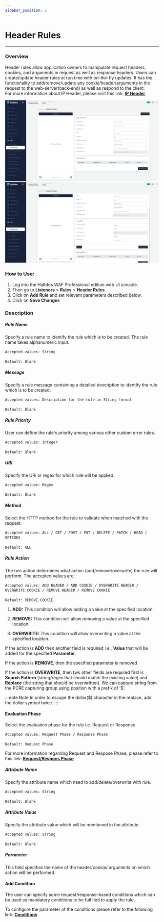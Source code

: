```yaml
---
sidebar_position: 2
---
```


# Header Rules

---

### Overview 
Header rules allow application owners to manipulate request headers, cookies, and arguments in request as well as response headers. Users can create/update header rules at run time with on-the-fly updates. It has the functionality to add/remove/update any cookie/header/arguments in the request to the web-server(back-end) as well as respond to the client.    
For more information about IP Header, please visit this link: [**IP Header**](https://en.wikipedia.org/wiki/IP_header#:~:text=An%20IP%20header%20is%20header,a%20payload%20for%20user%20data.)

![header_rules](/img/pro-waf/docs/header_rules1.png)
![header_rules](/img/pro-waf/docs/header_rules2.png)

### How to Use:
1. Log into the Haltdos WAF Professional edition web UI console.
2. Then go to **Listeners** > **Rules** > **Header Rules**.
3. Click on **Add Rule** and set relevant parameters described below.
4. Click on **Save Changes**

### Description

##### **Rule Name**

Specify a rule name to identify the rule which is to be created. The rule name takes alphanumeric input.

    Accepted values: String

    Default: Blank  

##### **Message**

Specify a rule message containing a detailed description to identify the rule which is to be created.

    Accepted values: Description for the rule in String format

    Default: Blank  

##### **Rule Priority**

User can define the rule's priority among various other custom error rules.

    Accepted values: Integer

    Default: Blank  

##### **URI**

Specify the URI or regex for which rule will be applied. 

    Accepted values: Regex

    Default: Blank  

##### **Method**

Select the HTTP method for the rule to validate when matched with the request.

    Accepted values: ALL / GET / POST / PUT / DELETE / PATCH / HEAD / OPTIONS

    Default: ALL

##### **Rule Action**

The rule action determines what action (add/remove/overwrite) the rule will perform. The accepted values are:

    Accepted values: ADD HEADER / ADD COOKIE / OVERWRITE HEADER / OVERWRITE COOKIE / REMOVE HEADER / REMOVE COOKIE

    Default: REMOVE COOKIE 

1) **ADD:** This condition will allow adding a value at the specified location.

2) **REMOVE:** This condition will allow removing a value at the specified location.

3) **OVERWRITE:** This condition will allow overwriting a value at the specified location.

If the action is **ADD** then another field is required I.e., **Value** that will be added for the specified **Parameter**.

If the action is **REMOVE**, then the specified parameter is removed.

If the action is **OVERWRITE**, then two other fields are required first is **Search Pattern** (string/regex that should match the existing value) and **Replace** (the string that should be overwritten). We can capture string from the PCRE capturing group using position with a prefix of '$'. 

:::note Note
 In order to escape the dollar($) character in the replace, add the dollar symbol twice.
:::

#### **Evaluation Phase**

Select the evaluation phase for the rule i.e. Request or Response.

    Accepted values: Request Phase / Response Phase

    Default: Request Phase  

For more information regarding Request and Respose Phase, please refer to this link: [**Request/Respons Phase**](/v7/community/waf/rules/)

##### **Attribute Name**

Specify the attribute name which need to add/delete/overwrite with rule.

    Accepted values: String

    Default: Blank  

##### **Attribute Value**

Specify the attribute value which will be mentioned in the attribute.

    Accepted values: String

    Default: Blank  

##### **Parameter**

This field specifies the name of the header/cookie/ arguments on which action will be performed.


#### **Add Condition**

The user can specify some request/response-based conditions which can be used as mandatory conditions to be fulfilled to apply the rule.

To configure the parameter of the conditions please refer to the following link: [**Conditions**](/v7/professional/waf/rules/conditions)